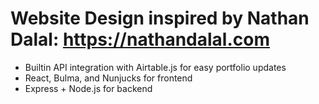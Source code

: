 # Website Design inspired by Nathan Dalal: https://nathandalal.com 
- Builtin API integration with Airtable.js for easy portfolio updates 
- React, Bulma, and Nunjucks for frontend 
- Express + Node.js for backend
